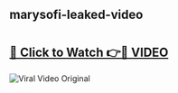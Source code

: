 ## marysofi-leaked-video 

# <h2><a href="http://freeplayer.one?title=marysofi-leaked-video&ref=21J">🔗 Click to Watch 👉🔴 VIDEO</a></h2>

<a href="http://freeplayer.one?title=marysofi-leaked-video&ref=21J" rel="nofollow" data-target="animated-image.originalLink"><img src="https://i.ibb.co.com/xMMVF88/686577567.gif" alt="Viral Video Original" style="max-width: 100%; display: inline-block;" data-target="animated-image.originalImage"></a>

